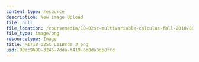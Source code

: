```yaml
---
content_type: resource
description: New image Upload
file: null
file_location: /coursemedia/18-02sc-multivariable-calculus-fall-2010/80ac969832467ddaf4196b0da0db8ffd_MIT18_02SC_L11Brds_3.png
file_type: image/png
resourcetype: Image
title: MIT18_02SC_L11Brds_3.png
uid: 80ac9698-3246-7dda-f419-6b0da0db8ffd
---
```

